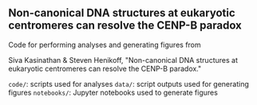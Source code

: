 ## Non-canonical DNA structures at eukaryotic centromeres can resolve the CENP-B paradox

Code for performing analyses and generating figures from

Siva Kasinathan & Steven Henikoff, "Non-canonical DNA structures at eukaryotic centromeres can resolve the CENP-B paradox."

`code/`: scripts used for analyses
`data/`: script outputs used for generating figures
`notebooks/`: Jupyter notebooks used to generate figures
